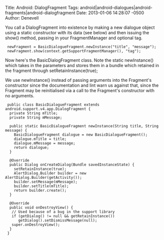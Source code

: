 Title: Android: DialogFragment
Tags: android|android-dialogues|android-fragments|android-dialogfragment
Date: 2013-01-06 14:28:07 -0500 
Author: Denevell

You call a DialogFragment into existence by making a new dialogue object using a static constructor with its data (see below) and then issuing the show() method, passing in your FragmentManager and optional tag.

     newFragment = BasicDialogueFragment.newInstance("title", "message");
     newFragment.show(context.getSupportFragmentManager(), "tag");  	

Now here's the BasicDialogFragment class. Note the static newInstance() which takes in the parameters and stores them in a bundle which retained in the fragment through setRetainInstance(true);

We use newInstance() instead of passing arguments into the Fragment's constructor since the documentation and lint warn us against that, since the Fragment may be reinitialised via a call to the Fragment's constructor with no arguments.

     public class BasicDialogueFragment extends android.support.v4.app.DialogFragment {
      private String mTitle;
      private String mMessage;
     
      public static BasicDialogueFragment newInstance(String title, String message) {
        BasicDialogueFragment dialogue = new BasicDialogueFragment();
        dialogue.mTitle = title;
        dialogue.mMessage = message;
        return dialogue;
      }
     
      @Override
      public Dialog onCreateDialog(Bundle savedInstanceState) {
        setRetainInstance(true);
        AlertDialog.Builder builder = new AlertDialog.Builder(getActivity());
        builder.setMessage(mMessage);
        builder.setTitle(mTitle);	
        return builder.create();
      }
     
      @Override
      public void onDestroyView() {
       // Used because of a bug in the support library
       if (getDialog() != null && getRetainInstance())
          getDialog().setDismissMessage(null);
       super.onDestroyView();
      }      
     }
